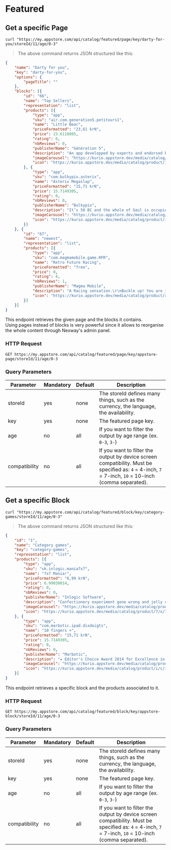 
# Featured

## Get a specific Page

```shell
curl "https://my.appstore.com/api/catalog/featured/page/key/darty-for-you/storeId/11/age/0-3"
```

> The above command returns JSON structured like this:

```json
{
    "name": "Darty for you",
    "key": "darty-for-you",
    "options": {
        "pageTitle": ""
    },
    "blocks": [{
        "id": "66",
        "name": "Top Sellers",
        "representation": "list",
        "products": [{
            "type": "app",
            "sku": "air.com.generation5.petitours1",
            "name": "Little Bear",
            "priceFormatted": "23,61 krN",
            "price": 23.6118805,
            "rating": 0,
            "nbReviews": 0,
            "publisherName": "Génération 5",
            "description": "An app developped by experts and endorsed by parents and teachers!\r\nLet your child experience a fun adventure with this early learning touch screen application for toddlers.\r\nAlong with Little Bear, who will accompany the child throughout the games, your baby will experiment with gestures, coordination and sound recognition.\r\nThe games help to develop use of the senses (sight, touch, hearing).\r\nIn a comforting countryside environment, in these four games your baby will:\r\n- discover which animal is hiding behind the screen.\r\n- go hunting for butterflies.\r\n- collect mushrooms and pick flowers.\r\n- recognize objects by the sounds they produce.\r\nAll activities are progressive and difficulty is tailored to each age group.",
            "imageCarousel": "https://kurio.appstore.dev/media/catalog/product/i/m/img_0060.png",
            "icon": "https://kurio.appstore.dev/media/catalog/product/1/1/114.png"
        }, {
            "type": "app",
            "sku": "com.bulkypix.asterix",
            "name": "Asterix Megaslap",
            "priceFormatted": "15,71 krN",
            "price": 15.7149305,
            "rating": 0,
            "nbReviews": 0,
            "publisherName": "Bulkypix",
            "description": "It’s 50 BC and the whole of Gaul is occupied by the Romans… The whole of it? Not quite! That’s because there is a village inhabited by indomitable Gauls that still continues to and always will resist the invader.\r\n\r\nMEGAPUNCH\r\nDrink your magic potion, fire up Asterix’s fist and send your Roman flying as far away as you can.\r\nTHEY’RE CRAZY THESE ROMANS\r\nUnlock more than 20 objects (helmet, cloak, helium, etc.) and characters (Obelix, Dogmatix and other legionaries) which will help send your Roman further and further away.\r\n\r\nTHE WORLD OF ASTERIX\r\nTravel through the most symbolic countries from the adventures of Asterix, from the Gaul village to Egypt via the Compendium Roman camp, Lutetia and, of course, Rome…and not forgetting the pirates, by Jove!\r\n\r\nSIMPLE AND FUN\r\nAsterix Megapunch is intended for Gauls of all ages. Fire up Asterix’s fist by twirling your finger before aiming it at your Roman to send him flying straightaway.\r\n\r\nCOLLECT THE ASTERIX CHARACTERS\r\nCollect the 30 Asterix character cards by picking them up during the levels or swapping them with your friends. Caesar will be happy to tell you their story.\r\n\r\nCHALLENGE YOUR FRIENDS\r\n- Take on your friends. Their records are depicted as Romans inflated with helium that you will encounter on your journey.\r\n",
            "imageCarousel": "https://kurio.appstore.dev/media/catalog/product/f/e/feature_anglais.jpg",
            "icon": "https://kurio.appstore.dev/media/catalog/product/i/c/ico_114x114.png"
        }]
    }, {
        "id": "67",
        "name": "newest",
        "representation": "list",
        "products": [{
            "type": "app",
            "sku": "com.magmamobile.game.RFR",
            "name": "Retro Future Racing",
            "priceFormatted": "free",
            "price": 0,
            "rating": 4,
            "nbReviews": 1,
            "publisherName": "Magma Mobile",
            "description": "A Racing sensation.\r\nBuckle up! You are in for quite a fabulous ride with Retro Future Racing. In this free 3D racing game, you will have the opportunity to drive amazing oldies cars in the most amazing futuristic parallel environment. Will you be able to reach maximum speed on each track?\r\nThis free car racing game includes a gorgeous selection of cars that you can upgrade with great boosts and custom options. The more you play, the more skills you will acquire and the more coins you will collect to make your ride the most beautiful and efficient of them all.\r\nThe game is packed with a wide variety of tracks that will challenge your driving skills. As the game progresses, you will have to be faster and faster and qualify to get a chance to compete against five others cars for the the #1 spot.\r\nThe game physics and dynamics offer an unbelievable sensation of speed. The music and sound effects included also play a big role in giving you a full car race experience. Packed with hours of fun, it will demand amazing skills to complete all the achievements included in the game.\r\nThe game is tablet ready",
            "icon": "https://kurio.appstore.dev/media/catalog/product/a/p/app_icon.png"
        }]
    }]
}
```

This endpoint retrieves the given page and the blocks it contains.  
Using pages instead of blocks is very powerful since it allows to reorganise the whole content through Nexway's admin panel.

### HTTP Request

`GET https://my.appstore.com/api/catalog/featured/page/key/appstore-page/storeId/11/age/0-3`

### Query Parameters

Parameter | Mandatory | Default | Description
--------- | --------- | ------- | -----------
storeId | yes | none | The storeId defines many things, such as the currency, the language, the availability.
key | yes | none | The featured page key.
age | no | all | If you want to filter the output by age range (ex. `0-3`, `3-`)
compatibility | no | all | If you want to filter the output by device screen compatibility. Must be specified as: `4` = 4-inch, `7` = 7-inch, `10` = 10-inch (comma separated).

## Get a specific Block

```shell
curl "https://my.appstore.com/api/catalog/featured/block/key/category-games/storeId/11/age/0-3"
```

> The above command returns JSON structured like this:

```json
{
    "id": "1",
    "name": "Category games",
    "key": "category-games",
    "representation": "list",
    "products": [{
        "type": "app",
        "sku": "sk.inlogic.mania7x7",
        "name": "7x7 Mania!",
        "priceFormatted": "6,99 krN",
        "price": 6.99038014,
        "rating": 0,
        "nbReviews": 0,
        "publisherName": "Inlogic Software",
        "description": "Confectionery experiment gone wrong and jelly cubes are invading your kitchen! It's time to get rid of them. Move them around the table, connect them to form lines of the same color and make them disappear before they crowd the whole table. You can help yourself with features like undo and Move Anywhere. And, of course, there is an indicator of upcoming colors at your disposal. Do you have enough wit and concentration to make it to the higher level?\r\n",
        "imageCarousel": "https://kurio.appstore.dev/media/catalog/product/7/x/7x7mania_preview_1024x500_1.png",
        "icon": "https://kurio.appstore.dev/media/catalog/product/7/x/7x7mania_icon_512x512_1.png"
    }, {
        "type": "app",
        "sku": "com.marbotic.ipad.dixdoigts",
        "name": "10 fingers +",
        "priceFormatted": "15,71 krN",
        "price": 15.7149305,
        "rating": 0,
        "nbReviews": 0,
        "publisherName": "Marbotic",
        "description": "★ Editor's Choice Award 2014 for Excellence in Design - Children's Technology Review\r\n★ 5 stars by theiphonemom : « I thought that by using multitouch, kids could really get a hands-on experience that would help them learn more efficiently. »\r\n★ 4,5/5 stars by BestAppsForKids : « Multitouch feature leads to unique way to help kids build their basic counting and addition skills. »\r\n★ Theimum gave it 4 stars : « This is a very useful digital tool that would complement any learning program involving concrete manipulatives. »\r\n\r\n-----------\r\n\r\nLearn how to count on your fingers by using Multitouch!\r\n\r\n10 fingers offers children an intuitive game so they can become familiar with numbers and numerals. Children can also begin having fun with addition.\r\n\r\nThis innovative app uses the multi-touch feature on the iPad screen. When the child puts 3 fingers onto the screen, the digit \"3\" displays, and the word \"three\" is pronounced.\r\n\r\nThis app is designed for children from 3 to 6 years old. Younger children may enjoy 10 fingers once they start counting \"1, 2, 3\".\r\n\r\nYour child can learn counting in 11 languages : English, French, German, Spanish, Italian...\r\n\r\n\"Free\" mode lets children explore at their own pace: What if I put all my fingers on the screen? What about two fingers from each hand?\r\n\"Challenge\" mode asks the child question, which must be answered by placing the right number of fingers onto the screen.\r\n\r\nThe app is inspired by Montessori pedagogy by promoting the acquisition of abstract concepts using concrete manipulation. A wooden number toy that interacts with the iPad can be used to play with the app and stimulate the child’s senses even further!\r\n\r\n10 fingers trains children in:\r\n-The concept of numbers and quantity\r\n-Visual and auditory recognition of numbers\r\n-The concept of addition\r\n-Motor skills\r\n\r\nThis app has no advertising or in-app purchases. Useful information can be found in a Parents’ Corner.\r\n\r\n10 Fingers is the first product from Marbotic, a publisher that designs and creates innovative educational solutions blending sensory material and digital interfaces.",
        "imageCarousel": "https://kurio.appstore.dev/media/catalog/product/b/a/banner_12_13.png",
        "icon": "https://kurio.appstore.dev/media/catalog/product/i/c/icon_20_11.png"
    }]
}
```

This endpoint retrieves a specific block and the products associated to it.

### HTTP Request

`GET https://my.appstore.com/api/catalog/featured/block/key/appstore-block/storeId/11/age/0-3`

### Query Parameters

Parameter | Mandatory | Default | Description
--------- | --------- | ------- | -----------
storeId | yes | none | The storeId defines many things, such as the currency, the language, the availability.
key | yes | none | The featured page key.
age | no | all | If you want to filter the output by age range (ex. `0-3`, `3-`)
compatibility | no | all | If you want to filter the output by device screen compatibility. Must be specified as: `4` = 4-inch, `7` = 7-inch, `10` = 10-inch (comma separated).
